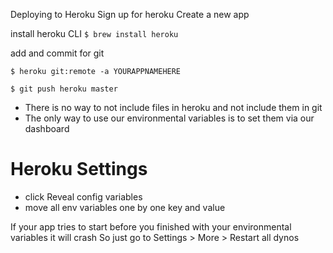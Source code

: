 Deploying to Heroku
Sign up for heroku
Create a new app

install heroku CLI
`$ brew install heroku`

add and commit for git

`$ heroku git:remote -a YOURAPPNAMEHERE`

`$ git push heroku master`

* There is no way to not include files in heroku and not include them in git
* The only way to use our environmental variables is to set them via our dashboard

# Heroku Settings
* click Reveal config variables
* move all env variables one by one key and value

If your app tries to start before you finished with your environmental variables it will crash
So just go to Settings > More > Restart all dynos
